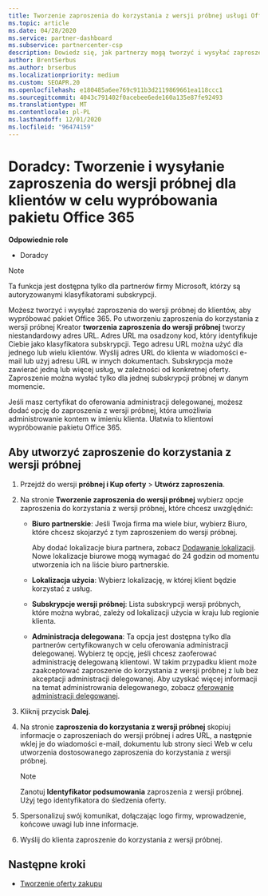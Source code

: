 ```yaml
---
title: Tworzenie zaproszenia do korzystania z wersji próbnej usługi Office 365
ms.topic: article
ms.date: 04/28/2020
ms.service: partner-dashboard
ms.subservice: partnercenter-csp
description: Dowiedz się, jak partnerzy mogą tworzyć i wysyłać zaproszenia do wersji próbnej dla swoich klientów, aby wypróbować pakiet Office 365. Partnerzy są znacznie autoryzowanym doradcą subskrypcji.
author: BrentSerbus
ms.author: brserbus
ms.localizationpriority: medium
ms.custom: SEOAPR.20
ms.openlocfilehash: e180485a6ee769c911b3d2119869661ea118ccc1
ms.sourcegitcommit: 4043c791402f0acebee6ede160a135e87fe92493
ms.translationtype: MT
ms.contentlocale: pl-PL
ms.lasthandoff: 12/01/2020
ms.locfileid: "96474159"
---
```

# <a name="advisors-create-and-send-a-trial-invitation-for-clients-to-try-office-365"></a>Doradcy: Tworzenie i wysyłanie zaproszenia do wersji próbnej dla klientów w celu wypróbowania pakietu Office 365


**Odpowiednie role**

- Doradcy

> [!NOTE]
> Ta funkcja jest dostępna tylko dla partnerów firmy Microsoft, którzy są autoryzowanymi klasyfikatorami subskrypcji.

Możesz tworzyć i wysyłać zaproszenia do wersji próbnej do klientów, aby wypróbować pakiet Office 365. Po utworzeniu zaproszenia do korzystania z wersji próbnej Kreator **tworzenia zaproszenia do wersji próbnej** tworzy niestandardowy adres URL. Adres URL ma osadzony kod, który identyfikuje Ciebie jako klasyfikatora subskrypcji. Tego adresu URL można użyć dla jednego lub wielu klientów. Wyślij adres URL do klienta w wiadomości e-mail lub użyj adresu URL w innych dokumentach. Subskrypcja może zawierać jedną lub więcej usług, w zależności od konkretnej oferty. Zaproszenie można wysłać tylko dla jednej subskrypcji próbnej w danym momencie.

Jeśli masz certyfikat do oferowania administracji delegowanej, możesz dodać opcję do zaproszenia z wersji próbnej, która umożliwia administrowanie kontem w imieniu klienta. Ułatwia to klientowi wypróbowanie pakietu Office 365.

## <a name="to-create-a-trial-invitation"></a>Aby utworzyć zaproszenie do korzystania z wersji próbnej

1. Przejdź do wersji **próbnej i Kup oferty**  >  **Utwórz zaproszenia**.

2. Na stronie **Tworzenie zaproszenia do wersji próbnej** wybierz opcje zaproszenia do korzystania z wersji próbnej, które chcesz uwzględnić:

    - **Biuro partnerskie**: Jeśli Twoja firma ma wiele biur, wybierz Biuro, które chcesz skojarzyć z tym zaproszeniem do wersji próbnej.

        Aby dodać lokalizacje biura partnera, zobacz [Dodawanie lokalizacji](manage-locations.md). Nowe lokalizacje biurowe mogą wymagać do 24 godzin od momentu utworzenia ich na liście biuro partnerskie.

    - **Lokalizacja użycia**: Wybierz lokalizację, w której klient będzie korzystać z usług.
    - **Subskrypcje wersji próbnej**: Lista subskrypcji wersji próbnych, które można wybrać, zależy od lokalizacji użycia w kraju lub regionie klienta.
    - **Administracja delegowana**: Ta opcja jest dostępna tylko dla partnerów certyfikowanych w celu oferowania administracji delegowanej. Wybierz tę opcję, jeśli chcesz zaoferować administrację delegowaną klientowi. W takim przypadku klient może zaakceptować zaproszenie do korzystania z wersji próbnej z lub bez akceptacji administracji delegowanej. Aby uzyskać więcej informacji na temat administrowania delegowanego, zobacz [oferowanie administracji delegowanej](customers-revoke-admin-privileges.md).

3. Kliknij przycisk **Dalej**.

4. Na stronie **zaproszenia do korzystania z wersji próbnej** skopiuj informacje o zaproszeniach do wersji próbnej i adres URL, a następnie wklej je do wiadomości e-mail, dokumentu lub strony sieci Web w celu utworzenia dostosowanego zaproszenia do korzystania z wersji próbnej.

    > [!NOTE]
    > Zanotuj **Identyfikator podsumowania** zaproszenia z wersji próbnej. Użyj tego identyfikatora do śledzenia oferty.

5. Spersonalizuj swój komunikat, dołączając logo firmy, wprowadzenie, końcowe uwagi lub inne informacje.

6. Wyślij do klienta zaproszenie do korzystania z wersji próbnej.

## <a name="next-steps"></a>Następne kroki

- [Tworzenie oferty zakupu](advisor-create-a-purchase-offer.md)
